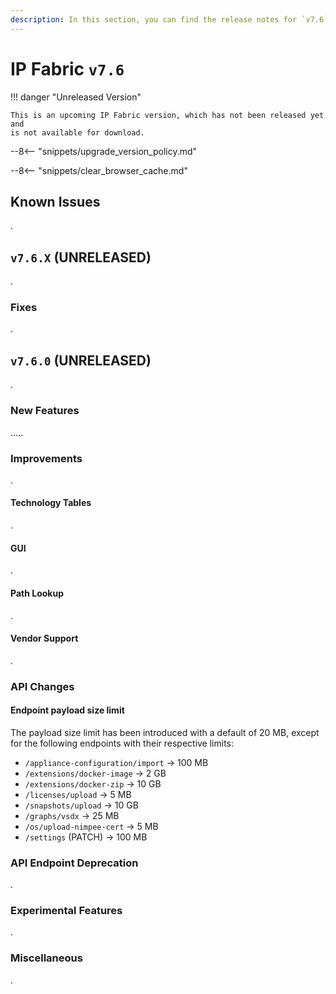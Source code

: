 ```yaml
---
description: In this section, you can find the release notes for `v7.6` releases.
---
```


# IP Fabric `v7.6`

!!! danger "Unreleased Version"

    This is an upcoming IP Fabric version, which has not been released yet and
    is not available for download.

--8<-- "snippets/upgrade_version_policy.md"

--8<-- "snippets/clear_browser_cache.md"

## Known Issues

.

## `v7.6.X` (UNRELEASED)

.

### Fixes

.

## `v7.6.0` (UNRELEASED)

.

### New Features

.....

### Improvements

.

#### Technology Tables

.

#### GUI

.

#### Path Lookup

.

#### Vendor Support

.

### API Changes

#### Endpoint payload size limit

The payload size limit has been introduced with a default of 20 MB, except for the following endpoints with their respective limits:

- `/appliance-configuration/import` -> 100 MB
- `/extensions/docker-image` -> 2 GB
- `/extensions/docker-zip` -> 10 GB
- `/licenses/upload` -> 5 MB
- `/snapshots/upload` -> 10 GB
- `/graphs/vsdx` -> 25 MB
- `/os/upload-nimpee-cert` -> 5 MB
- `/settings` (PATCH) -> 100 MB

### API Endpoint Deprecation

.

### Experimental Features

.

### Miscellaneous

.
